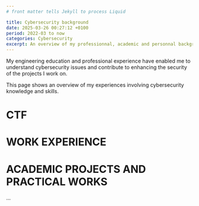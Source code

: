 ```yaml
---
# front matter tells Jekyll to process Liquid

title: Cybersecurity background
date: 2025-03-26 00:27:12 +0100
period: 2022-03 to now
categories: Cybersecurity
excerpt: An overview of my professionnal, academic and personnal background in cybersecurity
---
```


My engineering education and professional experience have enabled me to understand cybersecurity issues and contribute to enhancing the security of the projects I work on.

This page shows an overview of my experiences involving cybersecurity knowledge and skills.

# CTF

# WORK EXPERIENCE

# ACADEMIC PROJECTS AND PRACTICAL WORKS

...
